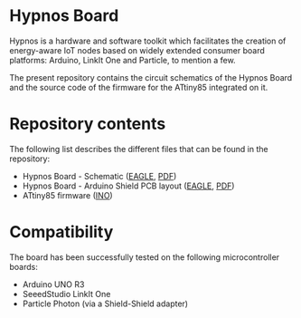 # Hypnos Board

Hypnos is a hardware and software toolkit which facilitates the creation of energy-aware IoT nodes based on widely extended consumer board platforms: Arduino, LinkIt One and Particle, to mention a few.

The present repository contains the circuit schematics of the Hypnos Board and the source code of the firmware for the ATtiny85 integrated on it.

# Repository contents

The following list describes the different files that can be found in the repository:
* Hypnos Board - Schematic ([EAGLE](./HYPNOS_BOARD_SHIELD_V1.sch), [PDF](./HYPNOS_BOARD_SHIELD_V1.pdf))
* Hypnos Board - Arduino Shield PCB layout ([EAGLE](./HYPNOS_BOARD_SHIELD_V1.brd), [PDF](./HYPNOS_BOARD_SHIELD_V1.brd.pdf))
* ATtiny85 firmware ([INO](./board-microcontroller/microcontroller-firmware.ino))

# Compatibility

The board has been successfully tested on the following microcontroller boards:
* Arduino UNO R3
* SeeedStudio LinkIt One
* Particle Photon (via a Shield-Shield adapter)
